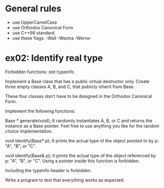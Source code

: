 # General rules
- use UpperCamelCase
- use Orthodox Canonical Form
- use C++98 standard.
- use these flags: -Wall -Wextra -Werror


# ex02: Identify real type

Forbidden functions: std::typeinfo

Implement a Base class that has a public virtual destructor only. Create three empty classes A, B, and C, that publicly inherit from Base. 

These four classes don’t have to be designed in the Orthodox Canonical Form. 

Implement the following functions:

Base * generate(void); 
It randomly instantiates A, B, or C and returns the instance as a Base pointer. Feel free to use anything you like for the random choice implementation. 

void identify(Base* p); 
It prints the actual type of the object pointed to by p: "A", "B", or "C". 

void identify(Base& p);
It prints the actual type of the object referenced by p: "A", "B", or "C". Using a pointer inside this function is forbidden.

Including the typeinfo header is forbidden.

Write a program to test that everything works as expected.